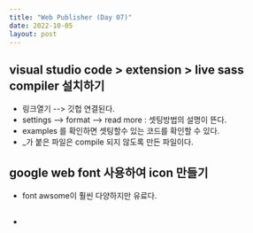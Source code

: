 ```yaml
---
title: "Web Publisher (Day 07)"
date: 2022-10-05
layout: post
---
```


##  visual studio code > extension > live sass compiler  설치하기
-  링크열기 --> 깃헙 연결된다.
- settings --> format --> read more : 셋팅방법의 설명이 뜬다.
- examples 를 확인하면 셋팅할수 있는 코드를 확인할 수 있다. 
- _가 붙은 파일은 compile 되지 않도록 만든 파일이다.
## google web font 사용하여 icon 만들기
- font awsome이 훨씬 다양하지만 유료다.
##   
- 

